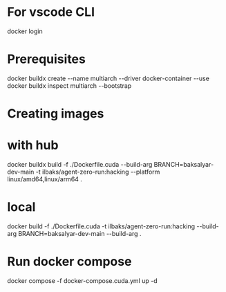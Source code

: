 # For vscode CLI
docker login

# Prerequisites
docker buildx create --name multiarch --driver docker-container --use
docker buildx inspect multiarch --bootstrap

# Creating images
# with hub
docker buildx build -f ./Dockerfile.cuda --build-arg BRANCH=baksalyar-dev-main -t ilbaks/agent-zero-run:hacking --platform linux/amd64,linux/arm64 .

# local 
docker build -f ./Dockerfile.cuda -t ilbaks/agent-zero-run:hacking --build-arg BRANCH=baksalyar-dev-main --build-arg  .

# Run docker compose
docker compose -f docker-compose.cuda.yml up -d

